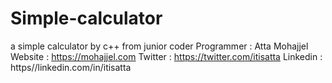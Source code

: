 # Simple-calculator
a simple calculator by c++ from junior coder
Programmer : Atta Mohajjel 
Website : https://mohajjel.com
Twitter : https://twitter.com/itisatta
Linkedin : https//linkedin.com/in/itisatta
